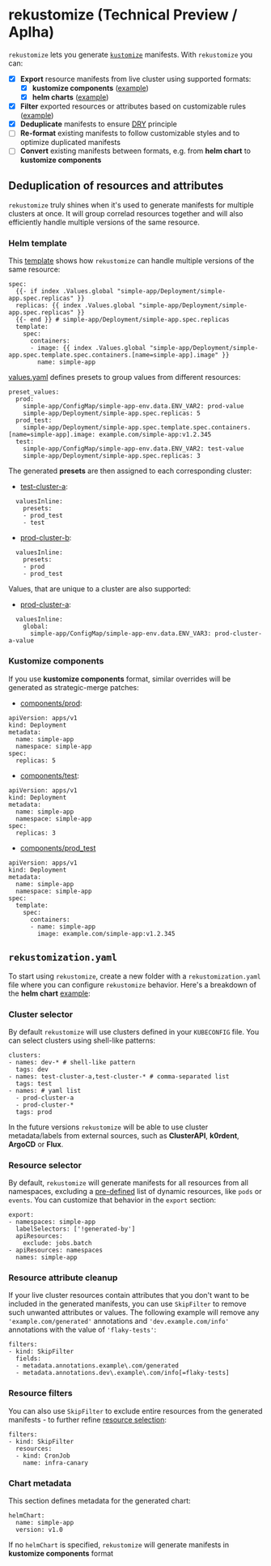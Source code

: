 # rekustomize (Technical Preview / Aplha)

`rekustomize` lets you generate
[`kustomize`](https://github.com/kubernetes-sigs/kustomize) manifests. With
`rekustomize` you can:

- [x] **Export** resource manifests from live cluster using supported formats:
  - [x] **kustomize components**
    ([example](examples/export-components/rekustomization.yaml))
  - [x] **helm charts** ([example](examples/export-helm/rekustomization.yaml))
- [x] **Filter** exported resources or attributes based on customizable rules
  ([example](examples/export-simple-filtered/rekustomization.yaml))
- [x] **Deduplicate** manifests to ensure
  [DRY](https://en.wikipedia.org/wiki/Don%27t_repeat_yourself) principle
- [ ] **Re-format** existing manifests to follow customizable styles and to
  optimize duplicated manifests
- [ ] **Convert** existing manifests between formats, e.g. from **helm chart**
  to **kustomize components**

## Deduplication of resources and attributes

`rekustomize` truly shines when it's used to generate manifests for multiple
clusters at once. It will group correlad resources together and will also
efficiently handle multiple versions of the same resource.

### Helm template

This [template](examples/export-helm/charts/simple-app/templates/simple-app-deployment.yaml)
shows how `rekustomize` can handle multiple versions of the same resource:

```
spec:
  {{- if index .Values.global "simple-app/Deployment/simple-app.spec.replicas" }}
  replicas: {{ index .Values.global "simple-app/Deployment/simple-app.spec.replicas" }}
  {{- end }} # simple-app/Deployment/simple-app.spec.replicas
  template:
    spec:
      containers:
      - image: {{ index .Values.global "simple-app/Deployment/simple-app.spec.template.spec.containers.[name=simple-app].image" }}
        name: simple-app
```

[values.yaml](examples/export-helm/charts/simple-app/values.yaml)
defines presets to group values from different resources:

```
preset_values:
  prod:
    simple-app/ConfigMap/simple-app-env.data.ENV_VAR2: prod-value
    simple-app/Deployment/simple-app.spec.replicas: 5
  prod_test:
    simple-app/Deployment/simple-app.spec.template.spec.containers.[name=simple-app].image: example.com/simple-app:v1.2.345
  test:
    simple-app/ConfigMap/simple-app-env.data.ENV_VAR2: test-value
    simple-app/Deployment/simple-app.spec.replicas: 3
```

The generated **presets** are then assigned to each corresponding cluster:
- [test-cluster-a](examples/export-helm/overlays/test-cluster-a/kustomization.yaml):

```
  valuesInline:
    presets:
    - prod_test
    - test
```

- [prod-cluster-b](examples/export-helm/overlays/prod-cluster-b/kustomization.yaml):

```
  valuesInline:
    presets:
    - prod
    - prod_test
```

Values, that are unique to a cluster are also supported:
- [prod-cluster-a](examples/export-helm/overlays/prod-cluster-a/kustomization.yaml):
```
  valuesInline:
    global:
      simple-app/ConfigMap/simple-app-env.data.ENV_VAR3: prod-cluster-a-value
```

### Kustomize components

If you use **kustomize components** format, similar overrides will be generated
as strategic-merge patches:

- [components/prod](examples/export-components/components/prod/simple-app/simple-app-deployment.yaml):

```
apiVersion: apps/v1
kind: Deployment
metadata:
  name: simple-app
  namespace: simple-app
spec:
  replicas: 5
```

- [components/test](examples/export-components/components/test/simple-app/simple-app-deployment.yaml):

```
apiVersion: apps/v1
kind: Deployment
metadata:
  name: simple-app
  namespace: simple-app
spec:
  replicas: 3
```

- [components/prod_test](examples/export-components/components/prod_test/simple-app/simple-app-deployment.yaml)

```
apiVersion: apps/v1
kind: Deployment
metadata:
  name: simple-app
  namespace: simple-app
spec:
  template:
    spec:
      containers:
      - name: simple-app
        image: example.com/simple-app:v1.2.345
```

## `rekustomization.yaml`

To start using `rekustomize`, create a new folder with a `rekustomization.yaml`
file where you can configure `rekustomize` behavior. Here's a breakdown of the
**helm chart** [example](examples/export-helm/rekustomization.yaml):

### Cluster selector

By default `rekustomize` will use clusters defined in your `KUBECONFIG` file.
You can select clusters using shell-like patterns:

```
clusters:
- names: dev-* # shell-like pattern
  tags: dev
- names: test-cluster-a,test-cluster-* # comma-separated list
  tags: test
- names: # yaml list
  - prod-cluster-a
  - prod-cluster-*
  tags: prod
```

In the future versions `rekustomize` will be able to use cluster metadata/labels
from external sources, such as **ClusterAPI**, **k0rdent**, **ArgoCD** or
**Flux**.

### Resource selector

By default, `rekustomize` will generate manifests for all resources from all
namespaces, excluding a [pre-defined](pkg/cmd/defaults.yaml) list of dynamic
resources, like `pods` or `events`. You can customize that behavior in the
`export` section:

```
export:
- namespaces: simple-app
  labelSelectors: ['!generated-by']
  apiResources:
    exclude: jobs.batch
- apiResources: namespaces
  names: simple-app
```

### Resource attribute cleanup

If your live cluster resources contain attributes that you don't want to be
included in the generated manifests, you can use `SkipFilter` to remove such
unwanted attributes or values. The following example will remove any
`'example.com/generated'` annotations and `'dev.example.com/info'` annotations
with the value of `'flaky-tests'`:

```
filters:
- kind: SkipFilter
  fields:
  - metadata.annotations.example\.com/generated
  - metadata.annotations.dev\.example\.com/info[=flaky-tests]
```

### Resource filters

You can also use `SkipFilter` to exclude entire resources from the generated
manifests - to further refine [resource selection](#resource-selector):

```
filters:
- kind: SkipFilter
  resources:
  - kind: CronJob
    name: infra-canary
```

### Chart metadata

This section defines metadata for the generated chart:

```
helmChart:
  name: simple-app
  version: v1.0
```

If no `helmChart` is specified, `rekustomize` will generate manifests in **kustomize components** format
